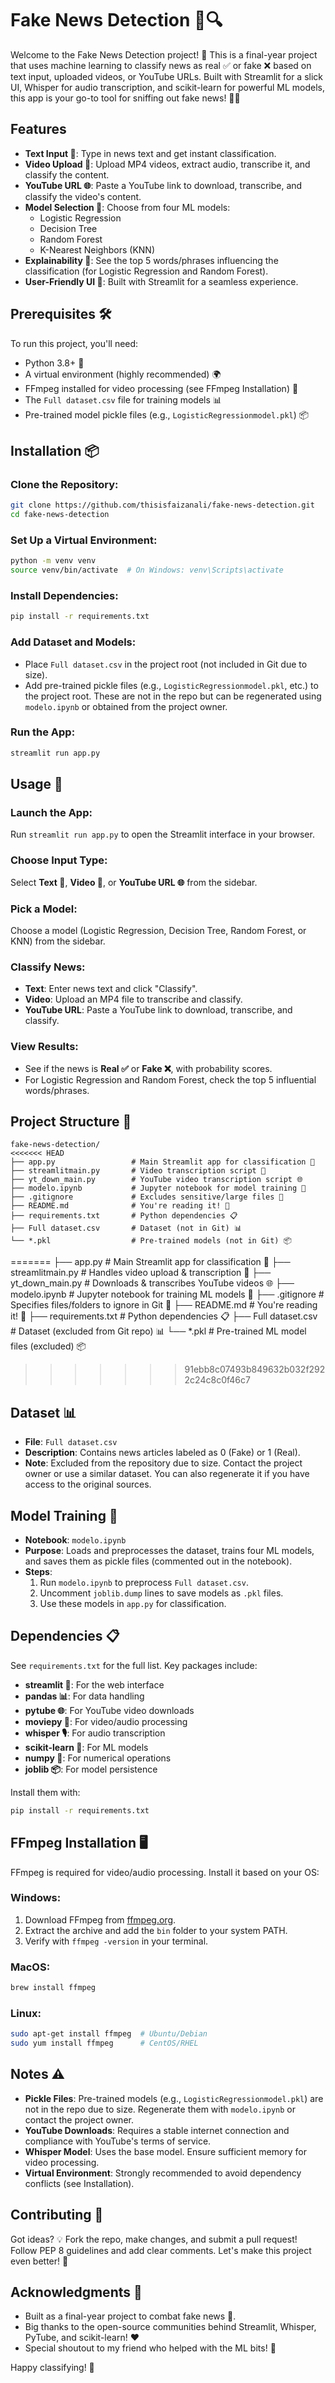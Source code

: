 # Fake News Detection 📰🔍

Welcome to the Fake News Detection project! 🚀 This is a final-year project that uses machine learning to classify news as real ✅ or fake ❌ based on text input, uploaded videos, or YouTube URLs. Built with Streamlit for a slick UI, Whisper for audio transcription, and scikit-learn for powerful ML models, this app is your go-to tool for sniffing out fake news! 🕵️‍♂️

## Features

- **Text Input 📝**: Type in news text and get instant classification.
- **Video Upload 🎥**: Upload MP4 videos, extract audio, transcribe it, and classify the content.
- **YouTube URL 🌐**: Paste a YouTube link to download, transcribe, and classify the video's content.
- **Model Selection 🤖**: Choose from four ML models:
  - Logistic Regression
  - Decision Tree
  - Random Forest
  - K-Nearest Neighbors (KNN)
- **Explainability 🔎**: See the top 5 words/phrases influencing the classification (for Logistic Regression and Random Forest).
- **User-Friendly UI 🎨**: Built with Streamlit for a seamless experience.

## Prerequisites 🛠️

To run this project, you'll need:

- Python 3.8+ 🐍
- A virtual environment (highly recommended) 🌍
- FFmpeg installed for video processing (see FFmpeg Installation) 📼
- The `Full dataset.csv` file for training models 📊
- Pre-trained model pickle files (e.g., `LogisticRegressionmodel.pkl`) 📦

## Installation 📦

### Clone the Repository:

```bash
git clone https://github.com/thisisfaizanali/fake-news-detection.git
cd fake-news-detection
```

### Set Up a Virtual Environment:

```bash
python -m venv venv
source venv/bin/activate  # On Windows: venv\Scripts\activate
```

### Install Dependencies:

```bash
pip install -r requirements.txt
```

### Add Dataset and Models:

- Place `Full dataset.csv` in the project root (not included in Git due to size).
- Add pre-trained pickle files (e.g., `LogisticRegressionmodel.pkl`, etc.) to the project root. These are not in the repo but can be regenerated using `modelo.ipynb` or obtained from the project owner.

### Run the App:

```bash
streamlit run app.py
```

## Usage 🚀

### Launch the App:

Run `streamlit run app.py` to open the Streamlit interface in your browser.

### Choose Input Type:

Select **Text 📝**, **Video 🎥**, or **YouTube URL 🌐** from the sidebar.

### Pick a Model:

Choose a model (Logistic Regression, Decision Tree, Random Forest, or KNN) from the sidebar.

### Classify News:

- **Text**: Enter news text and click "Classify".
- **Video**: Upload an MP4 file to transcribe and classify.
- **YouTube URL**: Paste a YouTube link to download, transcribe, and classify.

### View Results:

- See if the news is **Real ✅** or **Fake ❌**, with probability scores.
- For Logistic Regression and Random Forest, check the top 5 influential words/phrases.

## Project Structure 📂

```
fake-news-detection/
<<<<<<< HEAD
├── app.py                 # Main Streamlit app for classification 🌟
├── streamlitmain.py       # Video transcription script 🎥
├── yt_down_main.py        # YouTube video transcription script 🌐
├── modelo.ipynb           # Jupyter notebook for model training 📓
├── .gitignore             # Excludes sensitive/large files 🚫
├── README.md              # You're reading it! 📖
├── requirements.txt       # Python dependencies 📋
├── Full dataset.csv       # Dataset (not in Git) 📊
└── *.pkl                  # Pre-trained models (not in Git) 📦
```
=======
├── app.py                # Main Streamlit app for classification 🌟
├── streamlitmain.py      # Handles video upload & transcription 🎥
├── yt_down_main.py       # Downloads & transcribes YouTube videos 🌐
├── modelo.ipynb          # Jupyter notebook for training ML models 📓
├── .gitignore            # Specifies files/folders to ignore in Git 🚫
├── README.md             # You're reading it! 📖
├── requirements.txt      # Python dependencies 📋
├── Full dataset.csv      # Dataset (excluded from Git repo) 📊
└── *.pkl                 # Pre-trained ML model files (excluded) 📦

>>>>>>> 91ebb8c07493b849632b032f2922c24c8c0f46c7

## Dataset 📊

- **File**: `Full dataset.csv`
- **Description**: Contains news articles labeled as 0 (Fake) or 1 (Real).
- **Note**: Excluded from the repository due to size. Contact the project owner or use a similar dataset. You can also regenerate it if you have access to the original sources.

## Model Training 🧠

- **Notebook**: `modelo.ipynb`
- **Purpose**: Loads and preprocesses the dataset, trains four ML models, and saves them as pickle files (commented out in the notebook).
- **Steps**:
  1. Run `modelo.ipynb` to preprocess `Full dataset.csv`.
  2. Uncomment `joblib.dump` lines to save models as `.pkl` files.
  3. Use these models in `app.py` for classification.

## Dependencies 📋

See `requirements.txt` for the full list. Key packages include:

- **streamlit 🎨**: For the web interface
- **pandas 📊**: For data handling
- **pytube 🌐**: For YouTube video downloads
- **moviepy 🎥**: For video/audio processing
- **whisper 🎙️**: For audio transcription
- **scikit-learn 🤖**: For ML models
- **numpy 🔢**: For numerical operations
- **joblib 📦**: For model persistence

Install them with:

```bash
pip install -r requirements.txt
```

## FFmpeg Installation 🖥️

FFmpeg is required for video/audio processing. Install it based on your OS:

### Windows:

1. Download FFmpeg from [ffmpeg.org](https://ffmpeg.org).
2. Extract the archive and add the `bin` folder to your system PATH.
3. Verify with `ffmpeg -version` in your terminal.

### MacOS:

```bash
brew install ffmpeg
```

### Linux:

```bash
sudo apt-get install ffmpeg  # Ubuntu/Debian
sudo yum install ffmpeg      # CentOS/RHEL
```

## Notes ⚠️

- **Pickle Files**: Pre-trained models (e.g., `LogisticRegressionmodel.pkl`) are not in the repo due to size. Regenerate them with `modelo.ipynb` or contact the project owner.
- **YouTube Downloads**: Requires a stable internet connection and compliance with YouTube's terms of service.
- **Whisper Model**: Uses the base model. Ensure sufficient memory for video processing.
- **Virtual Environment**: Strongly recommended to avoid dependency conflicts (see Installation).

## Contributing 🤝

Got ideas? 💡 Fork the repo, make changes, and submit a pull request! Follow PEP 8 guidelines and add clear comments. Let's make this project even better! 🙌

## Acknowledgments 🙏

- Built as a final-year project to combat fake news 📰.
- Big thanks to the open-source communities behind Streamlit, Whisper, PyTube, and scikit-learn! ❤️
- Special shoutout to my friend who helped with the ML bits! 🤗

Happy classifying! 🎉
